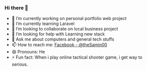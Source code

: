 ### Hi there 👋

- 🔭 I’m currently working on personal portfolio web project
- 🌱 I’m currently learning Laravel
- 👯 I’m looking to collaborate on local business project
- 🤔 I’m looking for help with Learning new stack
- 💬 Ask me about computers and general tech stuffs
- 📫 How to reach me: [Facebook - @theSamin00](https://www.facebook.com/theSamin00/) 
- 😄 Pronouns: He
- ⚡ Fun fact: When i play online tactical shooter game, i get way to serious.

